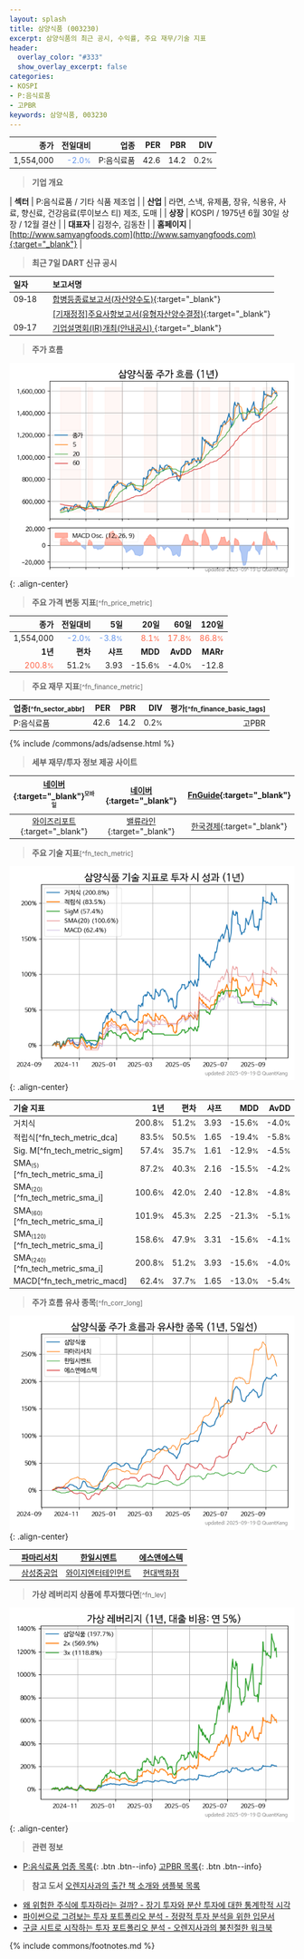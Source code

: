 ```yaml
---
layout: splash
title: 삼양식품 (003230)
excerpt: 삼양식품의 최근 공시, 수익률, 주요 재무/기술 지표
header:
  overlay_color: "#333"
  show_overlay_excerpt: false
categories:
- KOSPI
- P:음식료품
- 고PBR
keywords: 삼양식품, 003230
---
```


| **종가** | **전일대비** | **업종** | **PER** | **PBR** | **DIV** |
| -------: | -----------: | -------: | ------: | ------: | ------: |
| 1,554,000 | <span style="color: cornflowerblue">-2.0<small>%</small></span> | P:음식료품 | 42.6 | 14.2 | 0.2<small>%</small> |

<!-- more -->


> **기업 개요**<a id="company"></a>

| <span style="white-space:nowrap;">**섹터**</span> | P:음식료품 / 기타 식품 제조업 |
| <span style="white-space:nowrap;">**산업**</span> | 라면, 스낵, 유제품, 장유, 식용유, 사료, 향신료, 건강음료(루이보스 티) 제조, 도매 |
| <span style="white-space:nowrap;">**상장**</span> | KOSPI / 1975년 6월 30일 상장 / 12월 결산 |
| <span style="white-space:nowrap;">**대표자**</span> | 김정수, 김동찬 |
| <span style="white-space:nowrap;">**홈페이지**</span> | [http://www.samyangfoods.com](http://www.samyangfoods.com){:target="_blank"} |


> **최근 7일 DART 신규 공시**<a id="dart"></a>

| **일자** |      | **보고서명** |
| :------- | :--- | :----------- |
| 09&#x2011;18 | | [합병등종료보고서(자산양수도)](https://dart.fss.or.kr/dsaf001/main.do?rcpNo=20250918000396){:target="_blank"} |
|  | | [[기재정정]주요사항보고서(유형자산양수결정)](https://dart.fss.or.kr/dsaf001/main.do?rcpNo=20250918000331){:target="_blank"} |
| 09&#x2011;17 | | [기업설명회(IR)개최(안내공시)              ](https://dart.fss.or.kr/dsaf001/main.do?rcpNo=20250917800103){:target="_blank"} |


> **주가 흐름**<a id="price"></a>

![003230](/stock/images/003230.png){: .align-center}


> **주요 가격 변동 지표**<small>[^fn_price_metric]</small>

| **종가** | **전일대비** | **5일** | **20일** | **60일** | **120일** |
| -------: | -----------: | ------: | -------: | -------: | --------: |
| 1,554,000 | <span style="color: cornflowerblue">-2.0<small>%</small></span> | <span style="color: cornflowerblue">-3.8<small>%</small></span> | <span style="color: tomato">8.1<small>%</small></span> | <span style="color: tomato">17.8<small>%</small></span> | <span style="color: tomato">86.8<small>%</small></span> |
| **1년** | **편차** | **샤프** | **MDD** | **AvDD** | **MARr** |
| <span style="color: tomato">200.8<small>%</small></span> | 51.2<small>%</small> | 3.93 | -15.6<small>%</small> | -4.0<small>%</small> | -12.8 |


> **주요 재무 지표**<small>[^fn_finance_metric]</small>

| **업종**<small>[^fn_sector_abbr]</small> | **PER** | **PBR** | **DIV** | **평가**<small>[^fn_finance_basic_tags]</small> |
| :--------------------------------------- | ------: | ------: | ------: | ----------------------------------------------: |
| P:음식료품 | 42.6 | 14.2 | 0.2<small>%</small> | 고PBR |



{% include /commons/ads/adsense.html %}

> **세부 재무/투자 정보 제공 사이트**

| [네이버](https://m.stock.naver.com/domestic/stock/003230/finance/summary){:target="_blank"}<sup><small>모바일</small></sup> | [네이버](https://finance.naver.com/item/coinfo.naver?code=003230){:target="_blank"} | [FnGuide](https://comp.fnguide.com/SVO2/ASP/SVD_Invest.asp?gicode=A003230&MenuYn=Y){:target="_blank"} |
| :---: | :---: | :---: |
| [와이즈리포트](https://comp.wisereport.co.kr/company/c1040001.aspx?cmp_cd=003230){:target="_blank"} | [밸류라인](https://www.valueline.co.kr/finance/summary/003230){:target="_blank"} | [한국경제](https://markets.hankyung.com/stock/003230/financial-summary){:target="_blank"} |


> **주요 기술 지표**<small>[^fn_tech_metric]</small>


![003230](/stock/images/003230_tech.png){: .align-center}

| **기술 지표** | **1년** | **편차** | **샤프** | **MDD** | **AvDD** |
| :------------ | ------: | -----------: | -------: | ------: | -------: |
| 거치식 | 200.8<small>%</small> | 51.2<small>%</small> | 3.93 | -15.6<small>%</small> | -4.0<small>%</small> |
| 적립식[^fn_tech_metric_dca] | 83.5<small>%</small> | 50.5<small>%</small> | 1.65 | -19.4<small>%</small> | -5.8<small>%</small> |
| Sig. M[^fn_tech_metric_sigm] | 57.4<small>%</small> | 35.7<small>%</small> | 1.61 | -12.9<small>%</small> | -4.5<small>%</small> |
| SMA<small><sub>(5)</sub></small>[^fn_tech_metric_sma_i] | 87.2<small>%</small> | 40.3<small>%</small> | 2.16 | -15.5<small>%</small> | -4.2<small>%</small> |
| SMA<small><sub>(20)</sub></small>[^fn_tech_metric_sma_i] | 100.6<small>%</small> | 42.0<small>%</small> | 2.40 | -12.8<small>%</small> | -4.8<small>%</small> |
| SMA<small><sub>(60)</sub></small>[^fn_tech_metric_sma_i] | 101.9<small>%</small> | 45.3<small>%</small> | 2.25 | -21.3<small>%</small> | -5.1<small>%</small> |
| SMA<small><sub>(120)</sub></small>[^fn_tech_metric_sma_i] | 158.6<small>%</small> | 47.9<small>%</small> | 3.31 | -15.6<small>%</small> | -4.1<small>%</small> |
| SMA<small><sub>(240)</sub></small>[^fn_tech_metric_sma_i] | 200.8<small>%</small> | 51.2<small>%</small> | 3.93 | -15.6<small>%</small> | -4.0<small>%</small> |
| MACD[^fn_tech_metric_macd] | 62.4<small>%</small> | 37.7<small>%</small> | 1.65 | -13.0<small>%</small> | -5.4<small>%</small> |


> **주가 흐름 유사 종목**<a id="corr"></a><small>[^fn_corr_long]</small>

![003230](/stock/images/003230_corr.png){: .align-center}

|       | [파마리서치](/214450/) | [한일시멘트](/300720/) | [에스앤에스텍](/101490/) |
| :---: | :------------------------------------: | :------------------------------------: | :------------------------------------: |
|       | [삼성중공업](/010140/) | [와이지엔터테인먼트](/122870/) | [현대백화점](/069960/) |


> **가상 레버리지 상품에 투자했다면**<a id="2x"></a><small>[^fn_lev]</small>

![003230](/stock/images/003230_2x.png){: .align-center}


> **관련 정보**

- [P:음식료품 업종 목록](/stats/sector/kospi_업종_음식료품_종목/){: .btn .btn--info} [고PBR 목록](/fn/fn_high_pbr/){: .btn .btn--info}

> **참고 도서** [오렌지사과의 출간 책 소개와 샘플북 목록](https://kongdori.tistory.com/691)

- [왜 위험한 주식에 투자하라는 걸까? - 장기 투자와 분산 투자에 대한 통계학적 시각](https://kongdori.tistory.com/421)
- [파이썬으로 그려보는 투자 포트폴리오 분석  - 정량적 투자 분석을 위한 입문서](https://kongdori.tistory.com/643)
- [구글 시트로 시작하는 투자 포트폴리오 분석 - 오렌지사과의 불친절한 워크북](https://kongdori.tistory.com/449)


{% include commons/footnotes.md %}